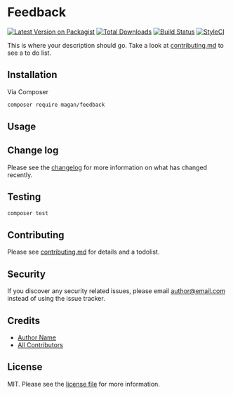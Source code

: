 # Feedback

[![Latest Version on Packagist][ico-version]][link-packagist]
[![Total Downloads][ico-downloads]][link-downloads]
[![Build Status][ico-travis]][link-travis]
[![StyleCI][ico-styleci]][link-styleci]

This is where your description should go. Take a look at [contributing.md](contributing.md) to see a to do list.

## Installation

Via Composer

```bash
composer require magan/feedback
```

## Usage

## Change log

Please see the [changelog](changelog.md) for more information on what has changed recently.

## Testing

```bash
composer test
```

## Contributing

Please see [contributing.md](contributing.md) for details and a todolist.

## Security

If you discover any security related issues, please email author@email.com instead of using the issue tracker.

## Credits

- [Author Name][link-author]
- [All Contributors][link-contributors]

## License

MIT. Please see the [license file](license.md) for more information.

[ico-version]: https://img.shields.io/packagist/v/magan/feedback.svg?style=flat-square
[ico-downloads]: https://img.shields.io/packagist/dt/magan/feedback.svg?style=flat-square
[ico-travis]: https://img.shields.io/travis/magan/feedback/master.svg?style=flat-square
[ico-styleci]: https://styleci.io/repos/12345678/shield

[link-packagist]: https://packagist.org/packages/magan/feedback
[link-downloads]: https://packagist.org/packages/magan/feedback
[link-travis]: https://travis-ci.org/magan/feedback
[link-styleci]: https://styleci.io/repos/12345678
[link-author]: https://github.com/magan
[link-contributors]: ../../contributors
